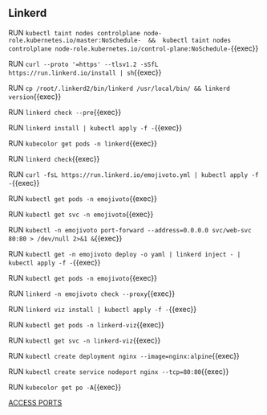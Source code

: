 ## Linkerd

RUN `kubectl taint nodes controlplane node-role.kubernetes.io/master:NoSchedule-  &&  kubectl taint nodes controlplane node-role.kubernetes.io/control-plane:NoSchedule-`{{exec}}    

RUN `curl --proto '=https' --tlsv1.2 -sSfL https://run.linkerd.io/install | sh`{{exec}}  

RUN `cp /root/.linkerd2/bin/linkerd /usr/local/bin/ && linkerd  version`{{exec}}     

RUN `linkerd check --pre`{{exec}}    

RUN `linkerd install | kubectl apply -f -`{{exec}} 

RUN `kubecolor get pods -n linkerd`{{exec}}   

RUN `linkerd check`{{exec}}    

RUN `curl -fsL https://run.linkerd.io/emojivoto.yml | kubectl apply -f -`{{exec}} 

RUN `kubectl get pods -n emojivoto`{{exec}}   

RUN `kubectl get svc -n emojivoto`{{exec}} 

RUN `kubectl -n emojivoto port-forward --address=0.0.0.0 svc/web-svc 80:80 > /dev/null 2>&1 &`{{exec}}  

RUN `kubectl get -n emojivoto deploy -o yaml | linkerd inject - | kubectl apply -f -`{{exec}} 

RUN `kubectl get pods -n emojivoto`{{exec}}  

RUN `linkerd -n emojivoto check --proxy`{{exec}} 

RUN `linkerd viz install | kubectl apply -f -`{{exec}}  

RUN `kubectl get pods -n linkerd-viz`{{exec}}  

RUN `kubectl get svc -n linkerd-viz`{{exec}}  




RUN `kubectl create deployment nginx --image=nginx:alpine`{{exec}}   

RUN `kubectl create service nodeport nginx --tcp=80:80`{{exec}}   

RUN `kubecolor get po -A`{{exec}}    



[ACCESS PORTS]({{TRAFFIC_SELECTOR}})
